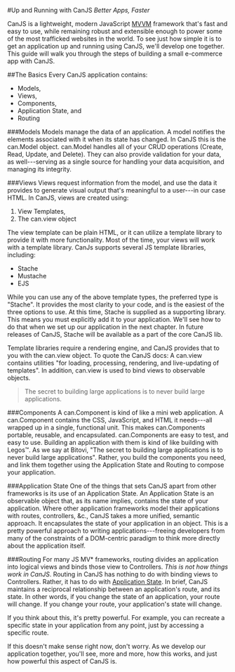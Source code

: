 #Up and Running with CanJS <a name="introduction"></a>
*Better Apps, Faster*

CanJS is a lightweight, modern JavaScript [MVVM](https://en.wikipedia.org/wiki/Model_View_ViewModel) framework that's fast and easy to use, while remaining robust and extensible enough to power some of the most trafficked websites in the world. To see just how simple it is to get an application up and running using CanJS, we'll develop one together. This guide will walk you through the steps of building a small e-commerce app with CanJS.

##The Basics
Every CanJS application contains:

- Models,
- Views,
- Components,
- Application State, and
- Routing

###Models
Models manage the data of an application. A model notifies the elements associated with it when its state has changed. In CanJS this is the can.Model object. can.Model handles all of your CRUD operations (Create, Read, Update, and Delete). They can also provide validation for your data, as well---serving as a single source for handling your data acquisition, and managing its integrity.

###Views
Views request information from the model, and use the data it provides to generate visual output that's meaningful to a user---in our case HTML. In CanJS, views are created using:

1. View Templates,
2. The can.view object

The view template can be plain HTML, or it can utilize a template library to provide it with more functionality. Most of the time, your views will work with a template library. CanJs supports several JS template libraries, including:

- Stache
- Mustache
- EJS

While you can use any of the above template types, the preferred type is "Stache". It provides the most clarity to your code, and is the easiest of the three options to use. At this time, Stache is supplied as a supporting library. This means you must explicitly add it to your application. We'll see how to do that when we set up our application in the next chapter. In future releases of CanJS, Stache will be available as a part of the core CanJS lib.

Template libraries require a rendering engine, and CanJS provides that to you with the can.view object. To quote the CanJS docs: A can.view contains utilities "for loading, processing, rendering, and live-updating of templates". In addition, can.view is used to bind views to observable objects.

> The secret to building large applications is to never build large applications.

###Components
A can.Component is kind of like a mini web application. A can.Component contains the CSS, JavaScript, and HTML it needs---all wrapped up in a single, functional unit. This makes can.Components portable, reusable, and encapsulated. can.Components are easy to test, and easy to use. Building an application with them is kind of like building with Legos&trade;. As we say at Bitovi, "The secret to building large applications is to never build large applications". Rather, you build the components you need, and link them together using the Application State and Routing to compose your application.

###Application State
One of the things that sets CanJS apart from other frameworks is its use of an Application State. An Application State is an observable object that, as its name implies, contains the state of your application. Where other application frameworks model their applications with routes, controllers, &c., CanJS takes a more unified, semantic approach. It encapsulates the state of your application in an object. This is a pretty powerful approach to writing applications---freeing developers from many of the constraints of a DOM-centric paradigm to think more directly about the application itself.

###Routing
For many JS MV* frameworks, routing divides an application into logical views and binds those view to Controllers. *This is not how things work in CanJS*. Routing in CanJS has nothing to do with binding views to Controllers. Rather, it has to do with [Application State](#app-state). In brief, CanJS maintains a reciprocal relationship between an application's route, and its state. In other words, if you change the state of an application, your route will change. If you change your route, your application's state will change.

If you think about this, it's pretty powerful. For example, you can recreate a specific state in your application from any point, just by accessing a specific route.

If this doesn't make sense right now, don't worry. As we develop our application together, you'll see, more and more, how this works, and just how powerful this aspect of CanJS is.
